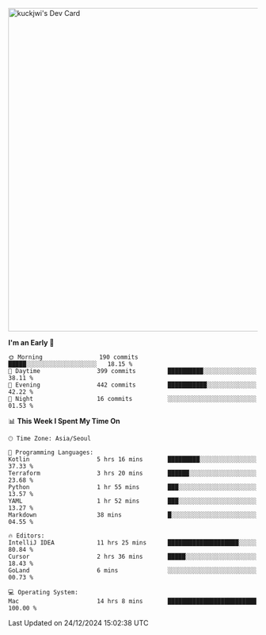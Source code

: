 <a href="https://app.daily.dev/kuckhwancho"><img src="https://api.daily.dev/devcards/v2/efef39c8028947428b3c0b486b9cd9b6.png?r=iz2&type=wide" width="652" alt="kuckjwi's Dev Card"/></a>

<!--START_SECTION:waka-->
**I'm an Early 🐤** 

```text
🌞 Morning                190 commits         █████░░░░░░░░░░░░░░░░░░░░   18.15 % 
🌆 Daytime                399 commits         ██████████░░░░░░░░░░░░░░░   38.11 % 
🌃 Evening                442 commits         ███████████░░░░░░░░░░░░░░   42.22 % 
🌙 Night                  16 commits          ░░░░░░░░░░░░░░░░░░░░░░░░░   01.53 % 
```


📊 **This Week I Spent My Time On** 

```text
🕑︎ Time Zone: Asia/Seoul

💬 Programming Languages: 
Kotlin                   5 hrs 16 mins       █████████░░░░░░░░░░░░░░░░   37.33 % 
Terraform                3 hrs 20 mins       ██████░░░░░░░░░░░░░░░░░░░   23.68 % 
Python                   1 hr 55 mins        ███░░░░░░░░░░░░░░░░░░░░░░   13.57 % 
YAML                     1 hr 52 mins        ███░░░░░░░░░░░░░░░░░░░░░░   13.27 % 
Markdown                 38 mins             █░░░░░░░░░░░░░░░░░░░░░░░░   04.55 % 

🔥 Editors: 
IntelliJ IDEA            11 hrs 25 mins      ████████████████████░░░░░   80.84 % 
Cursor                   2 hrs 36 mins       █████░░░░░░░░░░░░░░░░░░░░   18.43 % 
GoLand                   6 mins              ░░░░░░░░░░░░░░░░░░░░░░░░░   00.73 % 

💻 Operating System: 
Mac                      14 hrs 8 mins       █████████████████████████   100.00 % 
```


 Last Updated on 24/12/2024 15:02:38 UTC
<!--END_SECTION:waka-->
